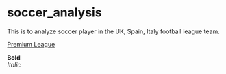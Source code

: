# soccer_analysis
This is to analyze soccer player in the UK, Spain, Italy football league team.  

[Premium League](https://www.premierleague.com/en/)

**Bold**  
*Italic*


